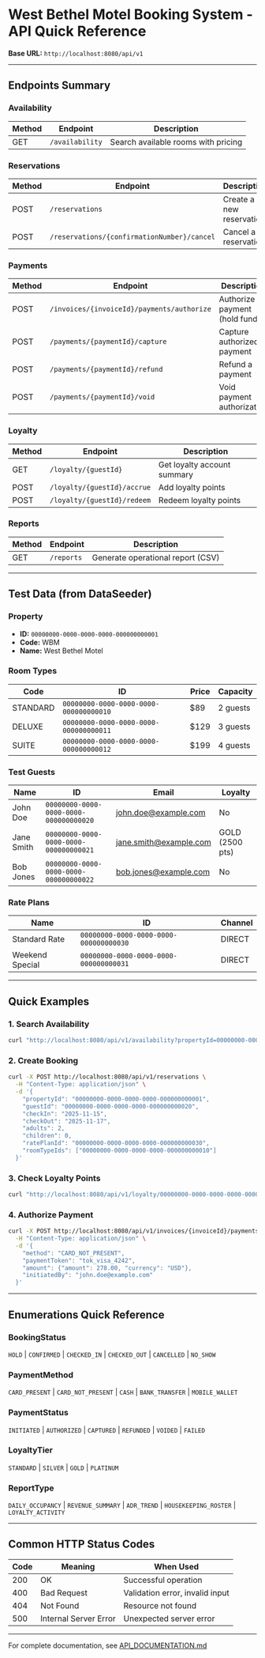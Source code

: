 # West Bethel Motel Booking System - API Quick Reference

**Base URL:** `http://localhost:8080/api/v1`

---

## Endpoints Summary

### Availability
| Method | Endpoint | Description |
|--------|----------|-------------|
| GET | `/availability` | Search available rooms with pricing |

### Reservations
| Method | Endpoint | Description |
|--------|----------|-------------|
| POST | `/reservations` | Create a new reservation |
| POST | `/reservations/{confirmationNumber}/cancel` | Cancel a reservation |

### Payments
| Method | Endpoint | Description |
|--------|----------|-------------|
| POST | `/invoices/{invoiceId}/payments/authorize` | Authorize payment (hold funds) |
| POST | `/payments/{paymentId}/capture` | Capture authorized payment |
| POST | `/payments/{paymentId}/refund` | Refund a payment |
| POST | `/payments/{paymentId}/void` | Void payment authorization |

### Loyalty
| Method | Endpoint | Description |
|--------|----------|-------------|
| GET | `/loyalty/{guestId}` | Get loyalty account summary |
| POST | `/loyalty/{guestId}/accrue` | Add loyalty points |
| POST | `/loyalty/{guestId}/redeem` | Redeem loyalty points |

### Reports
| Method | Endpoint | Description |
|--------|----------|-------------|
| GET | `/reports` | Generate operational report (CSV) |

---

## Test Data (from DataSeeder)

### Property
- **ID:** `00000000-0000-0000-0000-000000000001`
- **Code:** WBM
- **Name:** West Bethel Motel

### Room Types
| Code | ID | Price | Capacity |
|------|-----|-------|----------|
| STANDARD | `00000000-0000-0000-0000-000000000010` | $89 | 2 guests |
| DELUXE | `00000000-0000-0000-0000-000000000011` | $129 | 3 guests |
| SUITE | `00000000-0000-0000-0000-000000000012` | $199 | 4 guests |

### Test Guests
| Name | ID | Email | Loyalty |
|------|-----|-------|---------|
| John Doe | `00000000-0000-0000-0000-000000000020` | john.doe@example.com | No |
| Jane Smith | `00000000-0000-0000-0000-000000000021` | jane.smith@example.com | GOLD (2500 pts) |
| Bob Jones | `00000000-0000-0000-0000-000000000022` | bob.jones@example.com | No |

### Rate Plans
| Name | ID | Channel |
|------|-----|---------|
| Standard Rate | `00000000-0000-0000-0000-000000000030` | DIRECT |
| Weekend Special | `00000000-0000-0000-0000-000000000031` | DIRECT |

---

## Quick Examples

### 1. Search Availability
```bash
curl "http://localhost:8080/api/v1/availability?propertyId=00000000-0000-0000-0000-000000000001&startDate=2025-11-15&endDate=2025-11-17&adults=2"
```

### 2. Create Booking
```bash
curl -X POST http://localhost:8080/api/v1/reservations \
  -H "Content-Type: application/json" \
  -d '{
    "propertyId": "00000000-0000-0000-0000-000000000001",
    "guestId": "00000000-0000-0000-0000-000000000020",
    "checkIn": "2025-11-15",
    "checkOut": "2025-11-17",
    "adults": 2,
    "children": 0,
    "ratePlanId": "00000000-0000-0000-0000-000000000030",
    "roomTypeIds": ["00000000-0000-0000-0000-000000000010"]
  }'
```

### 3. Check Loyalty Points
```bash
curl "http://localhost:8080/api/v1/loyalty/00000000-0000-0000-0000-000000000021"
```

### 4. Authorize Payment
```bash
curl -X POST http://localhost:8080/api/v1/invoices/{invoiceId}/payments/authorize \
  -H "Content-Type: application/json" \
  -d '{
    "method": "CARD_NOT_PRESENT",
    "paymentToken": "tok_visa_4242",
    "amount": {"amount": 278.00, "currency": "USD"},
    "initiatedBy": "john.doe@example.com"
  }'
```

---

## Enumerations Quick Reference

### BookingStatus
`HOLD` | `CONFIRMED` | `CHECKED_IN` | `CHECKED_OUT` | `CANCELLED` | `NO_SHOW`

### PaymentMethod
`CARD_PRESENT` | `CARD_NOT_PRESENT` | `CASH` | `BANK_TRANSFER` | `MOBILE_WALLET`

### PaymentStatus
`INITIATED` | `AUTHORIZED` | `CAPTURED` | `REFUNDED` | `VOIDED` | `FAILED`

### LoyaltyTier
`STANDARD` | `SILVER` | `GOLD` | `PLATINUM`

### ReportType
`DAILY_OCCUPANCY` | `REVENUE_SUMMARY` | `ADR_TREND` | `HOUSEKEEPING_ROSTER` | `LOYALTY_ACTIVITY`

---

## Common HTTP Status Codes

| Code | Meaning | When Used |
|------|---------|-----------|
| 200 | OK | Successful operation |
| 400 | Bad Request | Validation error, invalid input |
| 404 | Not Found | Resource not found |
| 500 | Internal Server Error | Unexpected server error |

---

For complete documentation, see [API_DOCUMENTATION.md](./API_DOCUMENTATION.md)
